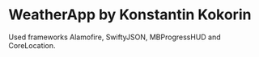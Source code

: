 # WeatherApp by Konstantin Kokorin
Used frameworks Alamofire, SwiftyJSON, MBProgressHUD and CoreLocation.
